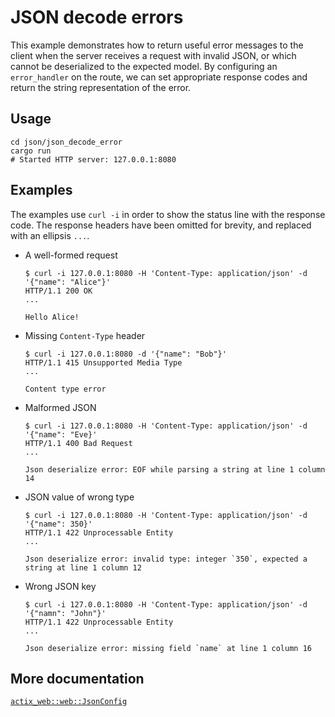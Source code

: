 # JSON decode errors

This example demonstrates how to return useful error messages to the client when the server receives a request with invalid JSON, or which cannot be deserialized to the expected model. By configuring an `error_handler` on the route, we can set appropriate response codes and return the string representation of the error.

## Usage

```shell
cd json/json_decode_error
cargo run
# Started HTTP server: 127.0.0.1:8080
```

## Examples

The examples use `curl -i` in order to show the status line with the response code. The response headers have been omitted for brevity, and replaced with an ellipsis `...`.

- A well-formed request

  ```shell
  $ curl -i 127.0.0.1:8080 -H 'Content-Type: application/json' -d '{"name": "Alice"}'
  HTTP/1.1 200 OK
  ...

  Hello Alice!
  ```

- Missing `Content-Type` header

  ```shell
  $ curl -i 127.0.0.1:8080 -d '{"name": "Bob"}'
  HTTP/1.1 415 Unsupported Media Type
  ...

  Content type error
  ```

- Malformed JSON

  ```shell
  $ curl -i 127.0.0.1:8080 -H 'Content-Type: application/json' -d '{"name": "Eve}'
  HTTP/1.1 400 Bad Request
  ...

  Json deserialize error: EOF while parsing a string at line 1 column 14
  ```

- JSON value of wrong type

  ```shell
  $ curl -i 127.0.0.1:8080 -H 'Content-Type: application/json' -d '{"name": 350}'
  HTTP/1.1 422 Unprocessable Entity
  ...

  Json deserialize error: invalid type: integer `350`, expected a string at line 1 column 12
  ```

- Wrong JSON key

  ```shell
  $ curl -i 127.0.0.1:8080 -H 'Content-Type: application/json' -d '{"namn": "John"}'
  HTTP/1.1 422 Unprocessable Entity
  ...

  Json deserialize error: missing field `name` at line 1 column 16
  ```

## More documentation

[`actix_web::web::JsonConfig`](https://docs.rs/actix-web/latest/actix_web/web/struct.JsonConfig.html)

